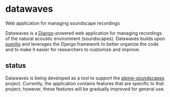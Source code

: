 # datawaves

Web application for managing soundscape recordings

Datawaves is a [Django](https://github.com/django/django)-powered web application for managing recordings of the natural acoustic environment (soundscapes). Datawaves builds upon [pumilio](https://github.com/ljvillanueva/pumilio) and leverages the Django framework to better organize the code and to make it easier for researchers to customize and improve.

## status

Datawaves is being developed as a tool to support the [alpine-soundscapes](https://github.com/jacobdein/alpine-soundscapes) project. Currently, the application contains features that are specific to that project; however, these features will be gradually improved for general use.